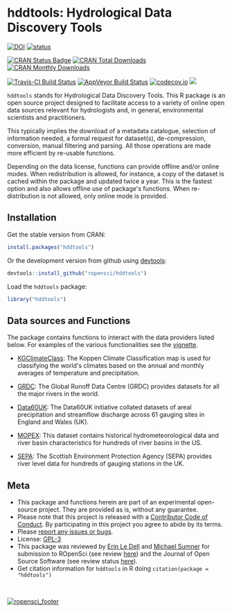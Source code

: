 
<!-- Edit the README.Rmd only!!! The README.md is generated automatically from README.Rmd. -->
hddtools: Hydrological Data Discovery Tools
===========================================

[![DOI](https://zenodo.org/badge/22423032.svg)](https://zenodo.org/badge/latestdoi/22423032) [![status](http://joss.theoj.org/papers/3287a12e7ce5d7e89938a6b4f56fc225/status.svg)](http://joss.theoj.org/papers/3287a12e7ce5d7e89938a6b4f56fc225)

[![CRAN Status Badge](http://www.r-pkg.org/badges/version/hddtools)](https://cran.r-project.org/package=hddtools) [![CRAN Total Downloads](http://cranlogs.r-pkg.org/badges/grand-total/hddtools)](https://cran.r-project.org/package=hddtools) [![CRAN Monthly Downloads](http://cranlogs.r-pkg.org/badges/hddtools)](https://cran.r-project.org/package=hddtools)

[![Travis-CI Build Status](https://travis-ci.org/ropensci/hddtools.svg?branch=master)](https://travis-ci.org/ropensci/hddtools) [![AppVeyor Build Status](https://ci.appveyor.com/api/projects/status/github/ropensci/hddtools?branch=master&svg=true)](https://ci.appveyor.com/project/ropensci/hddtools) [![codecov.io](https://codecov.io/github/ropensci/hddtools/coverage.svg?branch=master)](https://codecov.io/github/ropensci/hddtools?branch=master) [![](https://badges.ropensci.org/73_status.svg)](https://github.com/ropensci/onboarding/issues/73)

`hddtools` stands for Hydrological Data Discovery Tools. This R package is an open source project designed to facilitate access to a variety of online open data sources relevant for hydrologists and, in general, environmental scientists and practitioners.

This typically implies the download of a metadata catalogue, selection of information needed, a formal request for dataset(s), de-compression, conversion, manual filtering and parsing. All those operations are made more efficient by re-usable functions.

Depending on the data license, functions can provide offline and/or online modes. When redistribution is allowed, for instance, a copy of the dataset is cached within the package and updated twice a year. This is the fastest option and also allows offline use of package's functions. When re-distribution is not allowed, only online mode is provided.

Installation
------------

Get the stable version from CRAN:

``` r
install.packages("hddtools")
```

Or the development version from github using [devtools](https://github.com/hadley/devtools):

``` r
devtools::install_github("ropensci/hddtools")
```

Load the `hddtools` package:

``` r
library("hddtools")
```

Data sources and Functions
--------------------------

The package contains functions to interact with the data providers listed below. For examples of the various functionalities see the [vignette](vignettes/hddtools_vignette.Rmd).

-   [KGClimateClass](http://koeppen-geiger.vu-wien.ac.at/): The Koppen Climate Classification map is used for classifying the world's climates based on the annual and monthly averages of temperature and precipitation.

-   [GRDC](http://www.bafg.de/GRDC/): The Global Runoff Data Centre (GRDC) provides datasets for all the major rivers in the world.

-   [Data60UK](http://tdwg.catchment.org/datasets.html): The Data60UK initiative collated datasets of areal precipitation and streamflow discharge across 61 gauging sites in England and Wales (UK).

-   [MOPEX](http://tdwg.catchment.org/datasets.html): This dataset contains historical hydrometeorological data and river basin characteristics for hundreds of river basins in the US.

-   [SEPA](http://apps.sepa.org.uk/waterlevels/): The Scottish Environment Protection Agency (SEPA) provides river level data for hundreds of gauging stations in the UK.

Meta
----

-   This package and functions herein are part of an experimental open-source project. They are provided as is, without any guarantee.
-   Please note that this project is released with a [Contributor Code of Conduct](CONDUCT.md). By participating in this project you agree to abide by its terms.
-   Please [report any issues or bugs](https://github.com/ropensci/hddtools/issues).
-   License: [GPL-3](https://opensource.org/licenses/GPL-3.0)
-   This package was reviewed by [Erin Le Dell](https://github.com/ledell) and [Michael Sumner](https://github.com/mdsumner) for submission to ROpenSci (see review [here](https://github.com/ropensci/onboarding/issues/73)) and the Journal of Open Source Software (see review status [here](https://github.com/openjournals/joss-reviews/issues/56)).
-   Get citation information for `hddtools` in R doing `citation(package = "hddtools")`

<br/>

[![ropensci\_footer](https://ropensci.org/public_images/github_footer.png)](https://ropensci.org)
